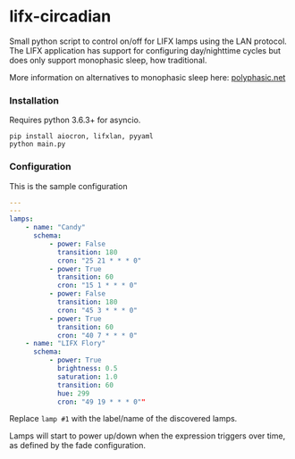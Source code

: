 # lifx-circadian
Small python script to control on/off for LIFX lamps using the LAN protocol. The LIFX application has support for configuring day/nighttime cycles but does only support monophasic sleep, how traditional.

More information on alternatives to monophasic sleep here: [polyphasic.net](https://polyphasic.net/)

### Installation

Requires python 3.6.3+ for asyncio.

```console
pip install aiocron, lifxlan, pyyaml
python main.py
```

### Configuration

This is the sample configuration

```yaml
---
---  
lamps:
    - name: "Candy"
      schema:
          - power: False
            transition: 180
            cron: "25 21 * * * 0"
          - power: True
            transition: 60
            cron: "15 1 * * * 0"
          - power: False
            transition: 180
            cron: "45 3 * * * 0"
          - power: True
            transition: 60
            cron: "40 7 * * * 0"
    - name: "LIFX Flory"
      schema:
          - power: True
            brightness: 0.5
            saturation: 1.0
            transition: 60
            hue: 299
            cron: "49 19 * * * 0""
```

Replace `lamp #1` with the label/name of the discovered lamps.

Lamps will start to power up/down when the expression triggers over time, as defined by the fade configuration.
